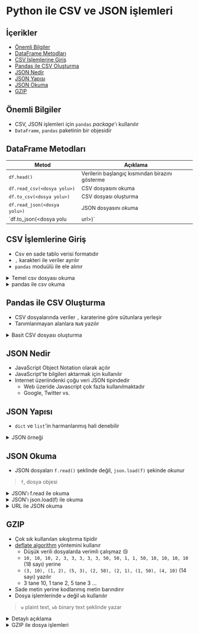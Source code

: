 # Python ile CSV ve JSON işlemleri <!-- omit in toc -->

## İçerikler <!-- omit in toc -->

- [Önemli Bilgiler](#%c3%96nemli-bilgiler)
- [DataFrame Metodları](#dataframe-metodlar%c4%b1)
- [CSV İşlemlerine Giriş](#csv-%c4%b0%c5%9flemlerine-giri%c5%9f)
- [Pandas ile CSV Oluşturma](#pandas-ile-csv-olu%c5%9fturma)
- [JSON Nedir](#json-nedir)
- [JSON Yapısı](#json-yap%c4%b1s%c4%b1)
- [JSON Okuma](#json-okuma)
- [GZIP](#gzip)

## Önemli Bilgiler

- CSV, JSON işlemleri için `pandas` _package_'ı kullanılır
- `DataFrame`, `pandas` paketinin bir objesidir

## DataFrame Metodları

| Metod                            | Açıklama                                        |
| -------------------------------- | ----------------------------------------------- |
| `df.head()`                      | Verilerin başlangıç kısmından birazını gösterme |
| `df.read_csv(<dosya yolu>)`      | CSV dosyasını okuma                             |
| `df.to_csv(<dosya yolu>)`        | CSV dosyası oluşturma                           |
| `df.read_json(<dosya yolu>)`     | JSON dosyasını okuma                            |
| `df.to_json(<dosya yolu | url>)` | JSON dosyası oluşturma                          |

## CSV İşlemlerine Giriş

- Csv en sade tablo verisi formatıdır
- `,` karakteri ile veriler ayrılır
- `pandas` moduülü ile ele alınır

<details>
<summary>Temel csv dosyası okuma</summary>

```python
list_table = []
with open('./data/csv_sample.txt', 'r') as f:
    for line in f.readlines():
        list_table.append(line.strip().split(','))

list_table
```

```bash
[['index', 'name', 'age'],
 ['0', 'Dylan', '28'],
 ['1', 'Terrence', '54'],
 ['2', 'Mya', '31']]
```

</details>

<details>
<summary>pandas ile csv okuma</summary>

```python
import pandas as pd

df = pd.read_csv('./data/csv_sample.txt', index_col=0)
df
```

![](../../res/csv_out0.png)

</details>

## Pandas ile CSV Oluşturma

- CSV dosyalarında veriler `,` karaterine göre sütunlara yerleşir
- Tanımlanmayan alanlara `NaN` yazılır

<details>
<summary>Basit CSV dosyası oluşturma</summary>

```python
pd.DataFrame({'a': [0, 3, 10], 'b': [True, True, False]})\
    .to_csv('./data/pd_write.csv')

pd.read_csv('./data/pd_write.csv', index_col=0)
```

![](../../res/csv_out1.png)

</details>

## JSON Nedir

- JavaScript Object Notation olarak açılır
- JavaScript'te bilgileri aktarmak için kullanılır
- Internet üzeriindenki çoğu veri JSON tipindedir
  - Web üzeride Javascript çok fazla kullanılmaktadır
  - Google, Twitter vs.

## JSON Yapısı

- `dict` ve `list`'in harmanlanmış hali denebilir

<details>
<summary>JSON örneği</summary>

```python
book1 = {'title': 'The Prophet',
         'author': 'Khalil Gibran',
         'genre': 'poetry',
         'tags': ['religion', 'spirituality', 'philosophy', 'Lebanon', 'Arabic', 'Middle East'],
         'book_id': '811.19',
         'copies': [{'edition_year': 1996,
                     'checkouts': 486,
                     'borrowed': False},
                    {'edition_year': 1996,
                     'checkouts': 443,
                     'borrowed': False}]
         }

book2 = {'title': 'The Little Prince',
         'author': 'Antoine de Saint-Exupery',
         'genre': 'children',
         'tags': ['fantasy', 'France', 'philosophy', 'illustrated', 'fable'],
         'id': '843.912',
         'copies': [{'edition_year': 1983,
                     'checkouts': 634,
                     'borrowed': True,
                     'due_date': '2017/02/02'},
                    {'edition_year': 2015,
                     'checkouts': 41,
                     'borrowed': False}]
         }

library = [book1, book2]
library
```

```bash
[{'title': 'The Prophet',
  'author': 'Khalil Gibran',
  'genre': 'poetry',
  'tags': ['religion',
   'spirituality',
   'philosophy',
   'Lebanon',
   'Arabic',
   'Middle East'],
  'book_id': '811.19',
  'copies': [{'edition_year': 1996, 'checkouts': 486, 'borrowed': False},
   {'edition_year': 1996, 'checkouts': 443, 'borrowed': False}]},
 {'title': 'The Little Prince',
  'author': 'Antoine de Saint-Exupery',
  'genre': 'children',
  'tags': ['fantasy', 'France', 'philosophy', 'illustrated', 'fable'],
  'id': '843.912',
  'copies': [{'edition_year': 1983,
    'checkouts': 634,
    'borrowed': True,
    'due_date': '2017/02/02'},
   {'edition_year': 2015, 'checkouts': 41, 'borrowed': False}]}]
```

</details>

## JSON Okuma

- JSON dosyaları `f.read()` şeklinde değil, `json.load(f)` şekinde okunur

> `f`, dosya objesi

<details>
<summary>JSON'ı f.read ile okuma</summary>

```python
# note that if we loaded it in without JSON
# the file would be interpreted as plain text

with open('./data/library.json', 'r') as f:
    library_string = f.read()

# this isn't what we want
library_string
```

```bash
'[\n  {\n    "title": "The Prophet",\n    "author": "Khalil Gibran",\n    "genre": "poetry",\n    "tags": [\n      "religion",\n      "spirituality",\n      "philosophy",\n      "Lebanon",\n      "Arabic",\n      "Middle East"\n    ],\n    "book_id": "811.19",\n    "copies": [\n      {\n        "edition_year": 1996,\n        "checkouts": 486,\n        "borrowed": false\n      },\n      {\n        "edition_year": 1996,\n        "checkouts": 443,\n        "borrowed": false\n      }\n    ]\n  },\n  {\n    "title": "The Little Prince",\n    "author": "Antoine de Saint-Exupery",\n    "genre": "children",\n    "tags": [\n      "fantasy",\n      "France",\n      "philosophy",\n      "illustrated",\n      "fable"\n    ],\n    "id": "843.912",\n    "copies": [\n      {\n        "edition_year": 1983,\n        "checkouts": 634,\n        "borrowed": true,\n        "due_date": "2017/02/02"\n      },\n      {\n        "edition_year": 2015,\n        "checkouts": 41,\n        "borrowed": false\n      }\n    ]\n  }\n]'
```

</details>

<details>
<summary>JSON'ı json.load(f) ile okuma</summary>

```python
with open('./data/library.json', 'r') as f:
    reloaded_library = json.load(f)

reloaded_library
```

```bash
[{'title': 'The Prophet',
  'author': 'Khalil Gibran',
  'genre': 'poetry',
  'tags': ['religion',
   'spirituality',
   'philosophy',
   'Lebanon',
   'Arabic',
   'Middle East'],
  'book_id': '811.19',
  'copies': [{'edition_year': 1996, 'checkouts': 486, 'borrowed': False},
   {'edition_year': 1996, 'checkouts': 443, 'borrowed': False}]},
 {'title': 'The Little Prince',
  'author': 'Antoine de Saint-Exupery',
  'genre': 'children',
  'tags': ['fantasy', 'France', 'philosophy', 'illustrated', 'fable'],
  'id': '843.912',
  'copies': [{'edition_year': 1983,
    'checkouts': 634,
    'borrowed': True,
    'due_date': '2017/02/02'},
   {'edition_year': 2015, 'checkouts': 41, 'borrowed': False}]}]
```

</details>

<details>
<summary>URL ile JSON okuma</summary>

```python
pd.read_json('https://api.github.com/repos/pydata/pandas/issues?per_page=5')
```

![](../../res/csv_out3.png)

</details>

## GZIP

- Çok sık kullanılan sıkıştırma tipidir
- [deflate algorithm](http://www.infinitepartitions.com/art001.html) yöntemini kullanır
  - Düşük verili dosyalarda verimli çalışmaz 😢
  - `10, 10, 10, 2, 3, 3, 3, 3, 3, 50, 50, 1, 1, 50, 10, 10, 10, 10` (18 sayı) yerine
  - `(3, 10), (1, 2), (5, 3), (2, 50), (2, 1), (1, 50), (4, 10)` (14 sayı) yazılır
  - 3 tane 10, 1 tane 2, 5 tane 3 ...
- Sade metin yerine kodlanmış metin barındırır
- Dosya işlemlerinde `w` değil `wb` kullanılır

> `w` plaint text, `wb` binary text şeklinde yazar

<details>
<summary>Detaylı açıklama</summary>

Another way we save storage and network resources is by using **compression**. Many times data sets will contain patterns that can be used to reduce the amount of space needed to store the information.

A simple example is the following list of numbers: 10, 10, 10, 2, 3, 3, 3, 3, 3, 50, 50, 1, 1, 50, 10, 10, 10, 10

Rather than writing out the full list of numbers (18 integers), we can represent the same information with only 14 numbers: (3, 10), (1, 2), (5, 3), (2, 50), (2, 1), (1, 50), (4, 10)

Here the first number in each pair is the number of repetitions, and the second number in the pair is the actual value. We've successfully reduced the amount of numbers we need to represent the same data. Most forms of compression use a similar idea, although actual implementations are usually more complex.

In the world of data science, the most common compression is Gzip (which uses the ). Gzip files end with the extension `.gz`.

</details>

<details>
<summary>GZIP ile dosya işlemleri</summary>

```python
with gzip.open('./data/short_text.txt.gz', 'wb') as f:
    f.write(short_text.encode('utf-8'))
```

</details>

